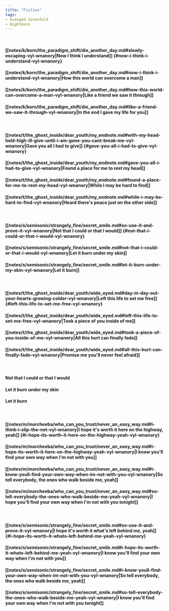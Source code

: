 ```yaml
---
title: "Fiction"
tags:
- Avenged Sevenfold
- Nightmare
---
```

&nbsp;
#### [[notes/k/korn/the_paradigm_shift/die_another_day.md#slowly-escaping-vyl-wnanory|Now I think I understand]] {#now-i-think-i-understand-vyl-wnanory}
#### [[notes/k/korn/the_paradigm_shift/die_another_day.md#now-i-think-i-understand-vyl-wnanory|How this world can overcome a man]]
#### [[notes/k/korn/the_paradigm_shift/die_another_day.md#how-this-world-can-overcome-a-man-vyl-wnanory|Like a friend we saw it through]]
#### [[notes/k/korn/the_paradigm_shift/die_another_day.md#like-a-friend-we-saw-it-through-vyl-wnanory|In the end I gave my life for you]]
&nbsp;
#### [[notes/t/the_ghost_inside/dear_youth/my_endnote.md#with-my-head-held-high-ill-give-until-i-am-gone-you-cant-break-me-vyl-wnanory|Gave you all I had to give]] {#gave-you-all-i-had-to-give-vyl-wnanory}
#### [[notes/t/the_ghost_inside/dear_youth/my_endnote.md#gave-you-all-i-had-to-give-vyl-wnanory|Found a place for me to rest my head]]
#### [[notes/t/the_ghost_inside/dear_youth/my_endnote.md#found-a-place-for-me-to-rest-my-head-vyl-wnanory|While I may be hard to find]]
#### [[notes/t/the_ghost_inside/dear_youth/my_endnote.md#while-i-may-be-hard-to-find-vyl-wnanory|Heard there's peace just on the other side]]
&nbsp;
#### [[notes/s/semisonic/strangely_fine/secret_smile.md#so-use-it-and-prove-it-vyl-wnanory|Not that I could or that I would]] {#not-that-i-could-or-that-i-would-vyl-wnanory}
#### [[notes/s/semisonic/strangely_fine/secret_smile.md#not-that-i-could-or-that-i-would-vyl-wnanory|Let it burn under my skin]]
#### [[notes/s/semisonic/strangely_fine/secret_smile.md#let-it-burn-under-my-skin-vyl-wnanory|Let it burn]]
&nbsp;
#### [[notes/t/the_ghost_inside/dear_youth/wide_eyed.md#day-in-day-out-your-hearts-growing-colder-vyl-wnanory|Left this life to set me free]] {#left-this-life-to-set-me-free-vyl-wnanory}
#### [[notes/t/the_ghost_inside/dear_youth/wide_eyed.md#left-this-life-to-set-me-free-vyl-wnanory|Took a piece of you inside of me]]
#### [[notes/t/the_ghost_inside/dear_youth/wide_eyed.md#took-a-piece-of-you-inside-of-me-vyl-wnanory|All this hurt can finally fade]]
#### [[notes/t/the_ghost_inside/dear_youth/wide_eyed.md#all-this-hurt-can-finally-fade-vyl-wnanory|Promise me you'll never feel afraid]]
&nbsp;
#### Not that I could or that I would
#### Let it burn under my skin
#### Let it burn
&nbsp;
#### [[notes/m/morcheeba/who_can_you_trust/never_an_easy_way.md#i-think-i-slip-the-net-vyl-wnanory|I hope it's worth it here on the highway, yeah]] {#i-hope-its-worth-it-here-on-the-highway-yeah-vyl-wnanory}
#### [[notes/m/morcheeba/who_can_you_trust/never_an_easy_way.md#i-hope-its-worth-it-here-on-the-highway-yeah-vyl-wnanory|I know you'll find your own way when I'm not with you]]
#### [[notes/m/morcheeba/who_can_you_trust/never_an_easy_way.md#i-know-youll-find-your-own-way-when-im-not-with-you-vyl-wnanory|So tell everybody, the ones who walk beside me, yeah]]
#### [[notes/m/morcheeba/who_can_you_trust/never_an_easy_way.md#so-tell-everybody-the-ones-who-walk-beside-me-yeah-vyl-wnanory|I hope you'll find your own way when I'm not with you tonight]]
&nbsp;
#### [[notes/s/semisonic/strangely_fine/secret_smile.md#so-use-it-and-prove-it-vyl-wnanory|I hope it's worth it what's left behind me, yeah]] {#i-hope-its-worth-it-whats-left-behind-me-yeah-vyl-wnanory}
#### [[notes/s/semisonic/strangely_fine/secret_smile.md#i-hope-its-worth-it-whats-left-behind-me-yeah-vyl-wnanory|I know you'll find your own way when I'm not with you]]
#### [[notes/s/semisonic/strangely_fine/secret_smile.md#i-know-youll-find-your-own-way-when-im-not-with-you-vyl-wnanory|So tell everybody, the ones who walk beside me, yeah]]
#### [[notes/s/semisonic/strangely_fine/secret_smile.md#so-tell-everybody-the-ones-who-walk-beside-me-yeah-vyl-wnanory|I know you'll find your own way when I'm not with you tonight]]
